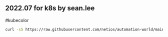 ## 2022.07 for k8s by sean.lee

#kubecolor  

```bash
curl -sS https://raw.githubusercontent.com/netios/automation-world/main/k8s/kubecolor_install.sh | bash
```
